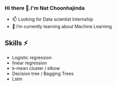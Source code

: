 ### Hi there 👋.I'm Nat Choonhajinda 
- 📫 Looking for Data scientist Internship
- 🌱 I’m currently learning about Machine Learning
## Skills ⚡
- Logistic regression
- linear regression
- k-mean cluster / elbow
- Decision tree / Bagging Trees
- Lstm
<!--
**NatChoonhajinda/NatChoonhajinda** is a ✨ _special_ ✨ repository because its `README.md` (this file) appears on your GitHub profile.

Here are some ideas to get you started:

- 🔭 I’m currently working on ...
- 🌱 I’m currently learning ...
- 👯 I’m looking to collaborate on ...
- 🤔 I’m looking for help with ...
- 💬 Ask me about ...
- 📫 How to reach me: ...
- 😄 Pronouns: ...
- ⚡ Fun fact: ...
-->
